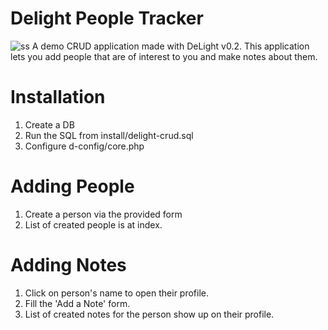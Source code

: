 # Delight People Tracker
![ss](https://user-images.githubusercontent.com/48216110/68068356-e5d01400-fd79-11e9-9a63-a9f1f8d14703.png)
A demo CRUD application made with DeLight v0.2.
This application lets you add people that are of interest to you and make notes about them.

# Installation
1. Create a DB
2. Run the SQL from install/delight-crud.sql
3. Configure d-config/core.php

# Adding People
1. Create a person via the provided form
2. List of created people is at index.

# Adding Notes
1. Click on person's name to open their profile.
2. Fill the 'Add a Note' form.
3. List of created notes for the person show up on their profile.
